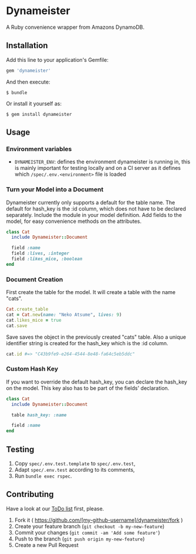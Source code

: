 # Dynameister

A Ruby convenience wrapper from Amazons DynamoDB.

## Installation

Add this line to your application's Gemfile:

```ruby
gem 'dynameister'
```

And then execute:

    $ bundle

Or install it yourself as:

    $ gem install dynameister

## Usage

### Environment variables

* `DYNAMEISTER_ENV`: defines the environment dynameister is running in, this is mainly important for testing locally and on a CI server as it defines which `/spec/.env.<environment>` file is loaded

### Turn your Model into a Document

Dynameister currently only supports a default for the table name. The default for hash_key is the :id column, which does not have to be declared separately. Include the module in your model definition. Add fields to the model, for easy convenience methods on the attributes.

```ruby
class Cat
  include Dynameister::Document

  field :name
  field :lives, :integer
  field :likes_mice, :boolean
end
```

### Document Creation

First create the table for the model. It will create a table with the name "cats".

```ruby
Cat.create_table
cat = Cat.new(name: "Neko Atsume", lives: 9)
cat.likes_mice = true
cat.save

```

Save saves the object in the previously created "cats" table. Also a unique identifier string is created for the hash_key which is the :id column.

```ruby
cat.id #=> "C43b9fe9-e264-4544-8e48-fa64c5eb5ddc"
```

### Custom Hash Key

If you want to override the default hash_key, you can declare the hash_key on the model. This key also has to be part of the fields' declaration.

```ruby
class Cat
  include Dynameister::Document

  table hash_key: :name

  field :name
end
```

## Testing

1. Copy `spec/.env.test.template` to `spec/.env.test`,
2. Adapt `spec/.env.test` according to its comments,
3. Run `bundle exec rspec`.

## Contributing

Have a look at our [ToDo list](https://github.com/lessonnine/dynameister.gem/blob/master/TODO.md) first, please.

1. Fork it ( https://github.com/[my-github-username]/dynameister/fork )
2. Create your feature branch (`git checkout -b my-new-feature`)
3. Commit your changes (`git commit -am 'Add some feature'`)
4. Push to the branch (`git push origin my-new-feature`)
5. Create a new Pull Request
